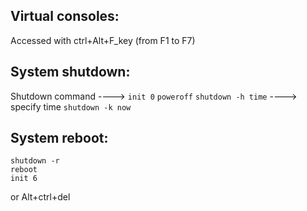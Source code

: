 ## Virtual consoles:
Accessed with ctrl+Alt+F_key (from F1 to F7)

## System shutdown:

Shutdown command ----> ``init 0`` ``poweroff`` 
``shutdown -h time``  ----> specify time
``shutdown -k now`` 

## System reboot:
```
shutdown -r
reboot
init 6
```
or Alt+ctrl+del
